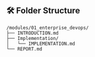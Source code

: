 ## 🛠 Folder Structure

```
/modules/01_enterprise_devops/
├── INTRODUCTION.md
├── Implementation/
│   └── IMPLEMENTATION.md
└── REPORT.md
```